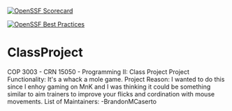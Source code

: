 [![OpenSSF Scorecard](htt‌ps://api.securityscorecards.dev/projects/github.com/BrandonMCaserto/ClassProject/badge)](htt‌ps://securityscorecards.dev/viewer/?uri=github.com/BrandonMCaserto/ClassProject)

[![OpenSSF Best Practices](https://www.bestpractices.dev/projects/8600/badge)](https://www.bestpractices.dev/projects/8600)

# ClassProject
COP 3003 - CRN 15050 - Programming II: Class Project
Project Functionality:
  It's a whack a mole game. 
Project Reason:
  I wanted to do this since I enhoy gaming on MnK and I was thinking it could be something similar
  to aim trainers to improve your flicks and cordination with mouse movements.
List of Maintainers:
  -BrandonMCaserto
